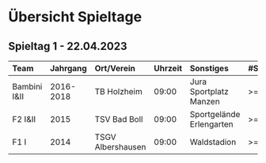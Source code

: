 # Übersicht Spieltage

## Spieltag 1 - 22.04.2023

| Team         | Jahrgang  | Ort/Verein         | Uhrzeit | Sonstiges                | #Spieler |
| :----------- | :-------- | :----------------- |:------  |:------------------------ | :------- |
| Bambini I&II | 2016-2018 | TB Holzheim        | 09:00   | Jura Sportplatz Manzen   | >= 6     |
| F2 I&II      | 2015      | TSV Bad Boll       | 09:00   | Sportgelände Erlengarten | >= 10    |
| F1 I         | 2014      | TSGV Albershausen  | 09:00   | Waldstadion              | >= 5     |
